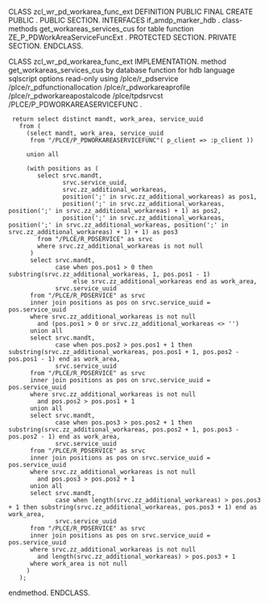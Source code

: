 CLASS zcl_wr_pd_workarea_func_ext DEFINITION
  PUBLIC
  FINAL
  CREATE PUBLIC .
  PUBLIC SECTION.
    INTERFACES if_amdp_marker_hdb .
    class-methods get_workareas_services_cus
         for table function ZE_P_PDWorkAreaServiceFuncExt .
  PROTECTED SECTION.
  PRIVATE SECTION.
ENDCLASS.

CLASS zcl_wr_pd_workarea_func_ext IMPLEMENTATION.
   method get_workareas_services_cus
    by database function for hdb
        language sqlscript
        options read-only
        using /plce/r_pdservice /plce/r_pdfunctionallocation /plce/r_pdworkareaprofile /plce/r_pdworkareapostalcode /plce/tpdsrvcst /PLCE/P_PDWORKAREASERVICEFUNC .
       
     return select distinct mandt, work_area, service_uuid
       from (
         (select mandt, work_area, service_uuid
          from "/PLCE/P_PDWORKAREASERVICEFUNC"( p_client => :p_client ))
   
         union all
   
         (with positions as (
            select srvc.mandt,
                   srvc.service_uuid,
                   srvc.zz_additional_workareas,
                   position(';' in srvc.zz_additional_workareas) as pos1,
                   position(';' in srvc.zz_additional_workareas, position(';' in srvc.zz_additional_workareas) + 1) as pos2,
                   position(';' in srvc.zz_additional_workareas, position(';' in srvc.zz_additional_workareas, position(';' in srvc.zz_additional_workareas) + 1) + 1) as pos3
            from "/PLCE/R_PDSERVICE" as srvc
            where srvc.zz_additional_workareas is not null
          )
          select srvc.mandt,
                 case when pos.pos1 > 0 then substring(srvc.zz_additional_workareas, 1, pos.pos1 - 1)
                      else srvc.zz_additional_workareas end as work_area,
                 srvc.service_uuid
          from "/PLCE/R_PDSERVICE" as srvc
          inner join positions as pos on srvc.service_uuid = pos.service_uuid
          where srvc.zz_additional_workareas is not null
            and (pos.pos1 > 0 or srvc.zz_additional_workareas <> '')
          union all
          select srvc.mandt,
                 case when pos.pos2 > pos.pos1 + 1 then substring(srvc.zz_additional_workareas, pos.pos1 + 1, pos.pos2 - pos.pos1 - 1) end as work_area,
                 srvc.service_uuid
          from "/PLCE/R_PDSERVICE" as srvc
          inner join positions as pos on srvc.service_uuid = pos.service_uuid
          where srvc.zz_additional_workareas is not null
            and pos.pos2 > pos.pos1 + 1
          union all
          select srvc.mandt,
                 case when pos.pos3 > pos.pos2 + 1 then substring(srvc.zz_additional_workareas, pos.pos2 + 1, pos.pos3 - pos.pos2 - 1) end as work_area,
                 srvc.service_uuid
          from "/PLCE/R_PDSERVICE" as srvc
          inner join positions as pos on srvc.service_uuid = pos.service_uuid
          where srvc.zz_additional_workareas is not null
            and pos.pos3 > pos.pos2 + 1
          union all
          select srvc.mandt,
                 case when length(srvc.zz_additional_workareas) > pos.pos3 + 1 then substring(srvc.zz_additional_workareas, pos.pos3 + 1) end as work_area,
                 srvc.service_uuid
          from "/PLCE/R_PDSERVICE" as srvc
          inner join positions as pos on srvc.service_uuid = pos.service_uuid
          where srvc.zz_additional_workareas is not null
            and length(srvc.zz_additional_workareas) > pos.pos3 + 1
          where work_area is not null
         )
       );
  endmethod.
ENDCLASS.
